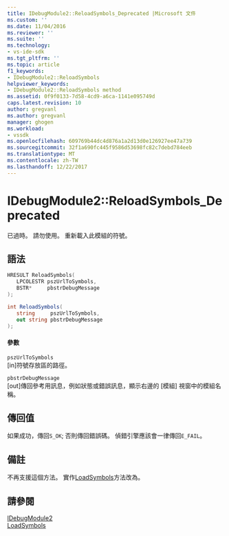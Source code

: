 ```yaml
---
title: IDebugModule2::ReloadSymbols_Deprecated |Microsoft 文件
ms.custom: ''
ms.date: 11/04/2016
ms.reviewer: ''
ms.suite: ''
ms.technology:
- vs-ide-sdk
ms.tgt_pltfrm: ''
ms.topic: article
f1_keywords:
- IDebugModule2::ReloadSymbols
helpviewer_keywords:
- IDebugModule2::ReloadSymbols method
ms.assetid: 0f9f0133-7d58-4cd9-a6ca-1141e095749d
caps.latest.revision: 10
author: gregvanl
ms.author: gregvanl
manager: ghogen
ms.workload:
- vssdk
ms.openlocfilehash: 609769b44dc4d876a1a2d13d0e126927ee47a739
ms.sourcegitcommit: 32f1a690fc445f9586d53698fc82c7debd784eeb
ms.translationtype: MT
ms.contentlocale: zh-TW
ms.lasthandoff: 12/22/2017
---
```

# <a name="idebugmodule2reloadsymbolsdeprecated"></a>IDebugModule2::ReloadSymbols_Deprecated
已過時。 請勿使用。 重新載入此模組的符號。  
  
## <a name="syntax"></a>語法  
  
```cpp  
HRESULT ReloadSymbols(   
   LPCOLESTR pszUrlToSymbols,  
   BSTR*     pbstrDebugMessage  
);  
```  
  
```csharp  
int ReloadSymbols(   
   string     pszUrlToSymbols,  
   out string pbstrDebugMessage  
);  
```  
  
#### <a name="parameters"></a>參數  
 `pszUrlToSymbols`  
 [in]符號存放區的路徑。  
  
 `pbstrDebugMessage`  
 [out]傳回參考用訊息，例如狀態或錯誤訊息，顯示右邊的 [模組] 視窗中的模組名稱。  
  
## <a name="return-value"></a>傳回值  
 如果成功，傳回`S_OK`; 否則傳回錯誤碼。 偵錯引擎應該會一律傳回`E_FAIL`。  
  
## <a name="remarks"></a>備註  
 不再支援這個方法。 實作[LoadSymbols](../../../extensibility/debugger/reference/idebugmodule3-loadsymbols.md)方法改為。  
  
## <a name="see-also"></a>請參閱  
 [IDebugModule2](../../../extensibility/debugger/reference/idebugmodule2.md)   
 [LoadSymbols](../../../extensibility/debugger/reference/idebugmodule3-loadsymbols.md)